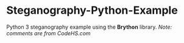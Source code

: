 # Steganography-Python-Example
Python 3 steganography example using the **Brython** library.
*Note: comments are from CodeHS.com*
